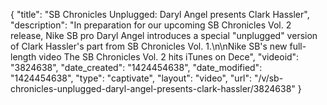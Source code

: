 {
    "title": "SB Chronicles Unplugged: Daryl Angel presents Clark Hassler",
    "description": "In preparation for our upcoming SB Chronicles Vol. 2 release, Nike SB pro Daryl Angel introduces a special \"unplugged\" version of Clark Hassler's part from SB Chronicles Vol. 1.\n\nNike SB's new full-length video The SB Chronicles Vol. 2 hits iTunes on Dece",
    "videoid": "3824638",
    "date_created": "1424454638",
    "date_modified": "1424454638",
    "type": "captivate",
    "layout": "video",
    "url": "\/v\/sb-chronicles-unplugged-daryl-angel-presents-clark-hassler\/3824638"
}